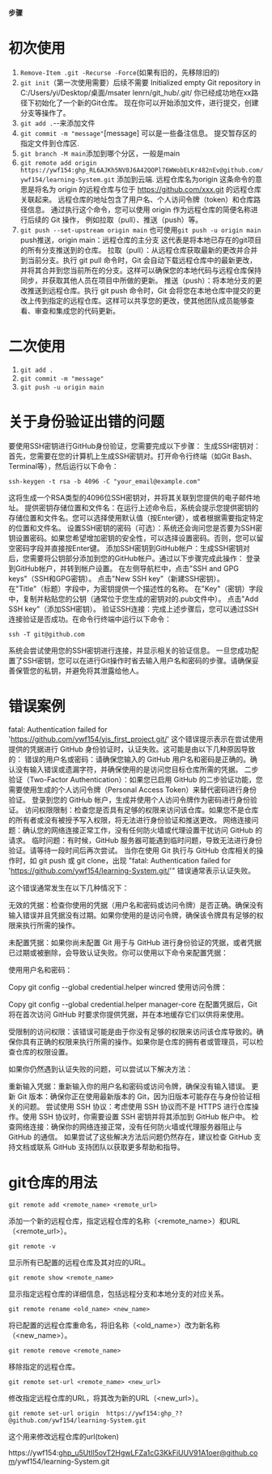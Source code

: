 **步骤**

# 初次使用

1. `Remove-Item .git -Recurse -Force`(如果有旧的，先移除旧的)
2. `git init`（第一次使用需要）后续不需要
   Initialized empty Git repository in C:/Users/yi/Desktop/桌面/msater lenrn/git_hub/.git/
   你已经成功地在xx路径下初始化了一个新的Git仓库。 现在你可以开始添加文件，进行提交，创建分支等操作了。
3. `git add .`--来添加文件
4. `git commit -m "message"`[message] 可以是一些备注信息。 
    提交暂存区的指定文件到仓库区.
5. `git branch -M main`添加到哪个分区，一般是main
6. `git remote add origin https://ywf154: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@github.com/ywf154/learning-System.git`
    添加到云端.  远程仓库名为origin
这条命令的意思是将名为 origin 的远程仓库与位于 https://github.com/xxx.git 的远程仓库关联起来。
远程仓库的地址包含了用户名、个人访问令牌（token）和仓库路径信息。
通过执行这个命令，您可以使用 origin 作为远程仓库的简便名称进行后续的 Git 操作，
例如拉取（pull）、推送（push）等。
7. `git push --set-upstream origin main`
  也可使用`git push -u origin main`
push推送，origin main：远程仓库的主分支
这代表是将本地已存在的git项目的所有分支推送到的仓库。
拉取（pull）：从远程仓库获取最新的更改并合并到当前分支。执行 git pull 命令时，Git 会自动下载远程仓库中的最新更改，并将其合并到您当前所在的分支。这样可以确保您的本地代码与远程仓库保持同步，并获取其他人员在项目中所做的更新。
推送（push）：将本地分支的更改推送到远程仓库。执行 git push 命令时，Git 会将您在本地仓库中提交的更改上传到指定的远程仓库。这样可以共享您的更改，使其他团队成员能够查看、审查和集成您的代码更新。

# 二次使用
1. `git add .`
2. `git commit -m "message"`
3. `git push -u origin main`
# 关于身份验证出错的问题

要使用SSH密钥进行GitHub身份验证，您需要完成以下步骤：
生成SSH密钥对：首先，您需要在您的计算机上生成SSH密钥对。打开命令行终端（如Git Bash、Terminal等），然后运行以下命令：

`ssh-keygen -t rsa -b 4096 -C "your_email@example.com"`

这将生成一个RSA类型的4096位SSH密钥对，并将其关联到您提供的电子邮件地址。
提供密钥存储位置和文件名：在运行上述命令后，系统会提示您提供密钥的存储位置和文件名。您可以选择使用默认值（按Enter键），或者根据需要指定特定的位置和文件名。
设置SSH密钥的密码（可选）：系统还会询问您是否要为SSH密钥设置密码。如果您希望增加密钥的安全性，可以选择设置密码。否则，您可以留空密码字段并直接按Enter键。
添加SSH密钥到GitHub帐户：生成SSH密钥对后，您需要将公钥部分添加到您的GitHub帐户。通过以下步骤完成此操作：
登录到GitHub帐户，并转到帐户设置。
在左侧导航栏中，点击"SSH and GPG keys"（SSH和GPG密钥）。
点击"New SSH key"（新建SSH密钥）。
在"Title"（标题）字段中，为密钥提供一个描述性的名称。
在"Key"（密钥）字段中，复制并粘贴您的公钥（通常位于您生成的密钥对的.pub文件中）。
点击"Add SSH key"（添加SSH密钥）。
验证SSH连接：完成上述步骤后，您可以通过SSH连接验证是否成功。在命令行终端中运行以下命令：

`ssh -T git@github.com`

系统会尝试使用您的SSH密钥进行连接，并显示相关的验证信息。
一旦您成功配置了SSH密钥，您可以在进行Git操作时省去输入用户名和密码的步骤。请确保妥善保管您的私钥，并避免将其泄露给他人。

# 错误案例

fatal: Authentication failed for 'https://github.com/ywf154/yis_first_project.git/'
这个错误提示表示在尝试使用提供的凭据进行 GitHub 身份验证时，认证失败。这可能是由以下几种原因导致的：
错误的用户名或密码：请确保您输入的 GitHub 用户名和密码是正确的。确认没有输入错误或遗漏字符，并确保使用的是访问您目标仓库所需的凭据。
二步验证（Two-Factor Authentication）：如果您已启用 GitHub 的二步验证功能，您需要使用生成的个人访问令牌（Personal Access Token）来替代密码进行身份验证。
登录到您的 GitHub 帐户，生成并使用个人访问令牌作为密码进行身份验证。
访问权限限制：检查您是否具有足够的权限来访问该仓库。如果您不是仓库的所有者或没有被授予写入权限，将无法进行身份验证和推送更改。
网络连接问题：确认您的网络连接正常工作，没有任何防火墙或代理设置干扰访问 GitHub 的请求。
临时问题：有时候，GitHub 服务器可能遇到临时问题，导致无法进行身份验证。请等待一段时间后再次尝试。
当你在使用 Git 执行与 GitHub 仓库相关的操作时，如 git push 或 git clone，出现 "fatal: Authentication failed for 'https://github.com/ywf154/learning-System.git/'" 错误通常表示认证失败。

这个错误通常发生在以下几种情况下：

无效的凭据：检查你使用的凭据（用户名和密码或访问令牌）是否正确。确保没有输入错误并且凭据没有过期。如果你使用的是访问令牌，确保该令牌具有足够的权限来执行所需的操作。

未配置凭据：如果你尚未配置 Git 用于与 GitHub 进行身份验证的凭据，或者凭据已过期或被删除，会导致认证失败。你可以使用以下命令来配置凭据：

使用用户名和密码：

Copy
git config --global credential.helper wincred
使用访问令牌：

Copy
git config --global credential.helper manager-core
在配置凭据后，Git 将在首次访问 GitHub 时要求你提供凭据，并在本地缓存它们以供将来使用。

受限制的访问权限：该错误可能是由于你没有足够的权限来访问该仓库导致的。确保你具有正确的权限来执行所需的操作。如果你是仓库的拥有者或管理员，可以检查仓库的权限设置。

如果你仍然遇到认证失败的问题，可以尝试以下解决方法：

重新输入凭据：重新输入你的用户名和密码或访问令牌，确保没有输入错误。
更新 Git 版本：确保你正在使用最新版本的 Git，因为旧版本可能存在与身份验证相关的问题。
尝试使用 SSH 协议：考虑使用 SSH 协议而不是 HTTPS 进行仓库操作。使用 SSH 协议时，你需要设置 SSH 密钥并将其添加到 GitHub 帐户中。
检查网络连接：确保你的网络连接正常，没有任何防火墙或代理服务器阻止与 GitHub 的通信。
如果尝试了这些解决方法后问题仍然存在，建议检查 GitHub 支持文档或联系 GitHub 支持团队以获取更多帮助和指导。

# git仓库的用法


`git remote add <remote_name> <remote_url>`

添加一个新的远程仓库，指定远程仓库的名称（<remote_name>）和URL（<remote_url>）。

`git remote -v`

显示所有已配置的远程仓库及其对应的URL。

`git remote show <remote_name>`

显示指定远程仓库的详细信息，包括远程分支和本地分支的对应关系。

`git remote rename <old_name> <new_name>`

将已配置的远程仓库重命名，将旧名称（<old_name>）改为新名称（<new_name>）。

`git remote remove <remote_name>`

移除指定的远程仓库。

`git remote set-url <remote_name> <new_url>`

修改指定远程仓库的URL，将其改为新的URL（<new_url>）。


`git remote set-url origin  https://ywf154:ghp_??@github.com/ywf154/learning-System.git`

这个用来修改远程仓库的url(token)

https://ywf154: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@github.com/ywf154/learning-System.git 